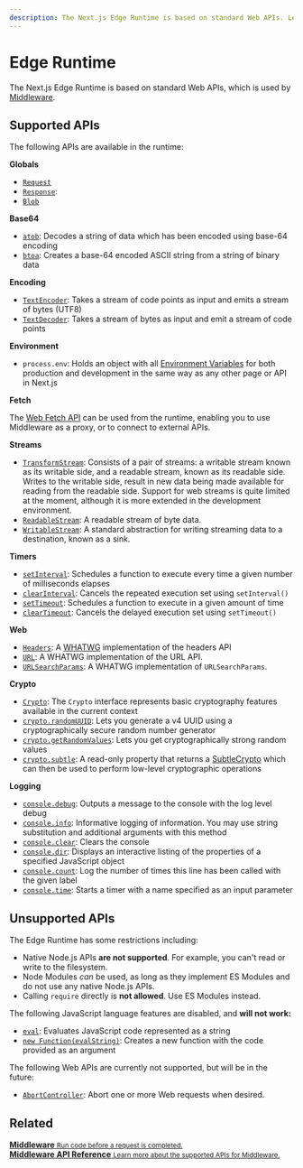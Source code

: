 ```yaml
---
description: The Next.js Edge Runtime is based on standard Web APIs. Learn more about the supported APIs available.
---
```


# Edge Runtime

The Next.js Edge Runtime is based on standard Web APIs, which is used by [Middleware](/docs/middleware.md).

## Supported APIs

The following APIs are available in the runtime:

**Globals**

- [`Request`](https://developer.mozilla.org/en-US/docs/Web/API/Request)
- [`Response`](https://developer.mozilla.org/en-US/docs/Web/API/Response):
- [`Blob`](https://developer.mozilla.org/en-US/docs/Web/API/Blob)

**Base64**

- [`atob`](https://developer.mozilla.org/en-US/docs/Web/API/atob): Decodes a string of data which has been encoded using base-64 encoding
- [`btoa`](https://developer.mozilla.org/en-US/docs/Web/API/btoa): Creates a base-64 encoded ASCII string from a string of binary data

**Encoding**

- [`TextEncoder`](https://developer.mozilla.org/en-US/docs/Web/API/TextEncoder): Takes a stream of code points as input and emits a stream of bytes (UTF8)
- [`TextDecoder`](https://developer.mozilla.org/en-US/docs/Web/API/TextDecoder): Takes a stream of bytes as input and emit a stream of code points

**Environment**

- `process.env`: Holds an object with all [Environment Variables](/docs/basic-features/environment-variables.md) for both production and development in the same way as any other page or API in Next.js

**Fetch**

The [Web Fetch API](https://developer.mozilla.org/en-US/docs/Web/API/Fetch_API) can be used from the runtime, enabling you to use Middleware as a proxy, or to connect to external APIs.

**Streams**

- [`TransformStream`](https://developer.mozilla.org/en-US/docs/Web/API/TransformStream): Consists of a pair of streams: a writable stream known as its writable side, and a readable stream, known as its readable side. Writes to the writable side, result in new data being made available for reading from the readable side. Support for web streams is quite limited at the moment, although it is more extended in the development environment.
- [`ReadableStream`](https://developer.mozilla.org/en-US/docs/Web/API/ReadableStream): A readable stream of byte data.
- [`WritableStream`](https://developer.mozilla.org/en-US/docs/Web/API/WritableStream): A standard abstraction for writing streaming data to a destination, known as a sink.

**Timers**

- [`setInterval`](https://developer.mozilla.org/en-US/docs/Web/API/setInterval): Schedules a function to execute every time a given number of milliseconds elapses
- [`clearInterval`](https://developer.mozilla.org/en-US/docs/Web/API/clearInterval): Cancels the repeated execution set using `setInterval()`
- [`setTimeout`](https://developer.mozilla.org/en-US/docs/Web/API/setTimeout): Schedules a function to execute in a given amount of time
- [`clearTimeout`](https://developer.mozilla.org/en-US/docs/Web/API/clearTimeout): Cancels the delayed execution set using `setTimeout()`

**Web**

- [`Headers`](https://developer.mozilla.org/en-US/docs/Web/API/Headers): A [WHATWG](https://whatwg.org/) implementation of the headers API
- [`URL`](https://developer.mozilla.org/en-US/docs/Web/API/URL): A WHATWG implementation of the URL API.
- [`URLSearchParams`](https://developer.mozilla.org/en-US/docs/Web/API/URLSearchParams): A WHATWG implementation of `URLSearchParams`.

**Crypto**

- [`Crypto`](https://developer.mozilla.org/en-US/docs/Web/API/Crypto): The `Crypto` interface represents basic cryptography features available in the current context
- [`crypto.randomUUID`](https://developer.mozilla.org/en-US/docs/Web/API/Crypto/randomUUID): Lets you generate a v4 UUID using a cryptographically secure random number generator
- [`crypto.getRandomValues`](https://developer.mozilla.org/en-US/docs/Web/API/Crypto/getRandomValues): Lets you get cryptographically strong random values
- [`crypto.subtle`](https://developer.mozilla.org/en-US/docs/Web/API/Crypto/subtle): A read-only property that returns a [SubtleCrypto](https://developer.mozilla.org/en-US/docs/Web/API/SubtleCrypto) which can then be used to perform low-level cryptographic operations

**Logging**

- [`console.debug`](https://developer.mozilla.org/en-US/docs/Web/API/console/debug): Outputs a message to the console with the log level debug
- [`console.info`](https://developer.mozilla.org/en-US/docs/Web/API/console/info): Informative logging of information. You may use string substitution and additional arguments with this method
- [`console.clear`](https://developer.mozilla.org/en-US/docs/Web/API/console/clear): Clears the console
- [`console.dir`](https://developer.mozilla.org/en-US/docs/Web/API/console/dir): Displays an interactive listing of the properties of a specified JavaScript object
- [`console.count`](https://developer.mozilla.org/en-US/docs/Web/API/console/count): Log the number of times this line has been called with the given label
- [`console.time`](https://developer.mozilla.org/en-US/docs/Web/API/console/time): Starts a timer with a name specified as an input parameter

## Unsupported APIs

The Edge Runtime has some restrictions including:

- Native Node.js APIs **are not supported**. For example, you can't read or write to the filesystem.
- Node Modules _can_ be used, as long as they implement ES Modules and do not use any native Node.js APIs.
- Calling `require` directly is **not allowed**. Use ES Modules instead.

The following JavaScript language features are disabled, and **will not work:**

- [`eval`](https://developer.mozilla.org/en-US/docs/Web/JavaScript/Reference/Global_Objects/eval): Evaluates JavaScript code represented as a string
- [`new Function(evalString)`](https://developer.mozilla.org/en-US/docs/Web/JavaScript/Reference/Global_Objects/Function): Creates a new function with the code provided as an argument

The following Web APIs are currently not supported, but will be in the future:

- [`AbortController`](https://developer.mozilla.org/en-US/docs/Web/API/AbortController): Abort one or more Web requests when desired.

## Related

<div class="card">
  <a href="/docs/middleware.md">
    <b>Middleware</b>
    <small>Run code before a request is completed.</small>
  </a>
</div>

<div class="card">
  <a href="/docs/api-reference/next/server.md">
    <b>Middleware API Reference</b>
    <small>Learn more about the supported APIs for Middleware.</small>
  </a>
</div>
